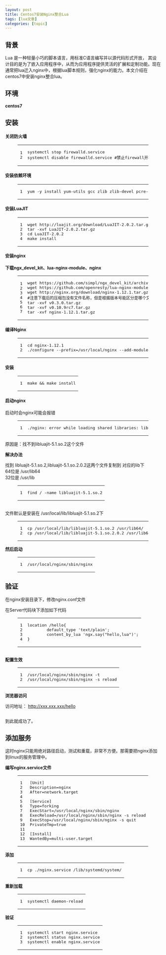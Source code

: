 ```yaml
---
layout: post
title: Centos7安装Nginx整合Lua 
tags: [lua文章]
categories: [topic]
---
```

<script async="" src="https://pagead2.googlesyndication.com/pagead/js/adsbygoogle.js"></script><script>(adsbygoogle=window.adsbygoogle||[]).push({})</script><h2 id="背景"><a href="#背景" class="headerlink" title="背景"></a>背景</h2><p>Lua 是一种轻量小巧的脚本语言，用标准C语言编写并以源代码形式开放， 其设计目的是为了嵌入应用程序中，从而为应用程序提供灵活的扩展和定制功能。现在通常把lua迁入nginx中，根据lua脚本规则，强化nginx的能力。本文介绍在centos7中安装nginx整合lua。</p><h2 id="环境"><a href="#环境" class="headerlink" title="环境"></a>环境</h2><p><strong>centos7</strong></p><h2 id="安装"><a href="#安装" class="headerlink" title="安装"></a>安装</h2><h4 id="关闭防火墙"><a href="#关闭防火墙" class="headerlink" title="关闭防火墙"></a>关闭防火墙</h4><figure class="highlight bash"><table><tbody><tr><td class="gutter"><pre><span class="line">1</span><br/><span class="line">2</span><br/></pre></td><td class="code"><pre><span class="line">systemctl stop firewalld.service </span><br/><span class="line">systemctl <span class="built_in">disable</span> firewalld.service <span class="comment">#禁止firewall开机启动</span></span><br/></pre></td></tr></tbody></table></figure><h4 id="安装依赖环境"><a href="#安装依赖环境" class="headerlink" title="安装依赖环境"></a>安装依赖环境</h4><figure class="highlight bash"><table><tbody><tr><td class="gutter"><pre><span class="line">1</span><br/></pre></td><td class="code"><pre><span class="line">yum -y install yum-utils gcc zlib zlib-devel pcre-devel openssl openssl-devel wget</span><br/></pre></td></tr></tbody></table></figure><h4 id="安装LuaJIT"><a href="#安装LuaJIT" class="headerlink" title="安装LuaJIT"></a>安装LuaJIT</h4><figure class="highlight bash"><table><tbody><tr><td class="gutter"><pre><span class="line">1</span><br/><span class="line">2</span><br/><span class="line">3</span><br/><span class="line">4</span><br/></pre></td><td class="code"><pre><span class="line">wget http://luajit.org/download/LuaJIT-2.0.2.tar.gz</span><br/><span class="line">tar -xvf LuaJIT-2.0.2.tar.gz</span><br/><span class="line"><span class="built_in">cd</span> LuaJIT-2.0.2</span><br/><span class="line">make install</span><br/></pre></td></tr></tbody></table></figure><h4 id="安装nginx"><a href="#安装nginx" class="headerlink" title="安装nginx"></a>安装nginx</h4><p><strong>下载ngx_devel_kit、lua-nginx-module、nginx</strong></p><figure class="highlight bash"><table><tbody><tr><td class="gutter"><pre><span class="line">1</span><br/><span class="line">2</span><br/><span class="line">3</span><br/><span class="line">4</span><br/><span class="line">5</span><br/><span class="line">6</span><br/><span class="line">7</span><br/></pre></td><td class="code"><pre><span class="line">wget https://github.com/simpl/ngx_devel_kit/archive/v0.3.0.tar.gz</span><br/><span class="line">wget https://github.com/openresty/lua-nginx-module/archive/v0.10.9rc7.tar.gz</span><br/><span class="line">wget http://nginx.org/download/nginx-1.12.1.tar.gz </span><br/><span class="line"><span class="comment">#注意下载后的压缩包没有文件名称，但是根据版本号能区分是哪个文件</span></span><br/><span class="line">tar -xvf v0.3.0.tar.gz</span><br/><span class="line">tar -xvf v0.10.9rc7.tar.gz</span><br/><span class="line">tar -xvf nginx-1.12.1.tar.gz</span><br/></pre></td></tr></tbody></table></figure><h4 id="编译Nginx"><a href="#编译Nginx" class="headerlink" title="编译Nginx"></a>编译Nginx</h4><figure class="highlight bash"><table><tbody><tr><td class="gutter"><pre><span class="line">1</span><br/><span class="line">2</span><br/></pre></td><td class="code"><pre><span class="line"><span class="built_in">cd</span> nginx-1.12.1</span><br/><span class="line">./configure --prefix=/usr/<span class="built_in">local</span>/nginx --add-module=../ngx_devel_kit-0.3.0 --add-module=../lua-nginx-module-0.10.9rc7  --with-http_ssl_module  --with-http_stub_status_module  --with-http_gzip_static_module</span><br/></pre></td></tr></tbody></table></figure><h4 id="安装-1"><a href="#安装-1" class="headerlink" title="安装"></a>安装</h4><figure class="highlight bash"><table><tbody><tr><td class="gutter"><pre><span class="line">1</span><br/></pre></td><td class="code"><pre><span class="line">make &amp;&amp; make install</span><br/></pre></td></tr></tbody></table></figure><h4 id="启动nginx"><a href="#启动nginx" class="headerlink" title="启动nginx"></a>启动nginx</h4><p>启动时会nginx可能会报错</p><figure class="highlight plain"><table><tbody><tr><td class="gutter"><pre><span class="line">1</span><br/></pre></td><td class="code"><pre><span class="line">./nginx: error while loading shared libraries: libluajit-5.1.so.2: cannot open shared object file:</span><br/></pre></td></tr></tbody></table></figure><p>原因是：找不到libluajit-5.1.so.2这个文件</p><p><strong>解决办法</strong></p><p>找到 libluajit-5.1.so.2,libluajit-5.1.so.2.0.2这两个文件复制到 对应的lib下<br/>64位是 /usr/lib64<br/>32位是 /usr/lib</p><figure class="highlight bash"><table><tbody><tr><td class="gutter"><pre><span class="line">1</span><br/></pre></td><td class="code"><pre><span class="line">find / -name libluajit-5.1.so.2</span><br/></pre></td></tr></tbody></table></figure><p><img src="https://wandouduoduo.github.io//articles/c745ae1a/1.png" alt=""/></p><p>文件默认是安装在 /usr/local/lib/libluajit-5.1.so.2下</p><figure class="highlight bash"><table><tbody><tr><td class="gutter"><pre><span class="line">1</span><br/><span class="line">2</span><br/></pre></td><td class="code"><pre><span class="line">cp /usr/<span class="built_in">local</span>/lib/libluajit-5.1.so.2 /usr/lib64/</span><br/><span class="line">cp /usr/<span class="built_in">local</span>/lib/libluajit-5.1.so.2.0.2 /usr/lib64</span><br/></pre></td></tr></tbody></table></figure><p><strong>然后启动</strong></p><figure class="highlight bash"><table><tbody><tr><td class="gutter"><pre><span class="line">1</span><br/></pre></td><td class="code"><pre><span class="line">/usr/<span class="built_in">local</span>/nginx/sbin/nginx</span><br/></pre></td></tr></tbody></table></figure><h2 id="验证"><a href="#验证" class="headerlink" title="验证"></a>验证</h2><p>在nginx安装目录下，修改nginx.conf文件</p><p>在Server代码块下添加如下代码</p><figure class="highlight bash"><table><tbody><tr><td class="gutter"><pre><span class="line">1</span><br/><span class="line">2</span><br/><span class="line">3</span><br/><span class="line">4</span><br/></pre></td><td class="code"><pre><span class="line">location /hello{</span><br/><span class="line">        default_type <span class="string">&#39;text/plain&#39;</span>;</span><br/><span class="line">        content_by_lua <span class="string">&#39;ngx.say(&#34;hello,lua&#34;)&#39;</span>;</span><br/><span class="line">}</span><br/></pre></td></tr></tbody></table></figure><p><img src="https://wandouduoduo.github.io//articles/c745ae1a/2.png" alt=""/></p><p><strong>配置生效</strong></p><figure class="highlight bash"><table><tbody><tr><td class="gutter"><pre><span class="line">1</span><br/><span class="line">2</span><br/></pre></td><td class="code"><pre><span class="line">/usr/<span class="built_in">local</span>/nginx/sbin/nginx -t</span><br/><span class="line">/usr/<span class="built_in">local</span>/nginx/sbin/nginx -s reload</span><br/></pre></td></tr></tbody></table></figure><p><strong>浏览器访问</strong></p><p>访问地址： <a href="http://xxx.xxx.xxx/hello" target="_blank" rel="noopener noreferrer">http://xxx.xxx.xxx/hello</a></p><p><img src="https://wandouduoduo.github.io//articles/c745ae1a/3.png" alt=""/></p><p>到此就成功了。</p><h2 id="添加服务"><a href="#添加服务" class="headerlink" title="添加服务"></a>添加服务</h2><p>这时nginx只能用绝对路径启动，测试和重载，非常不方便。那需要把nginx添加到linux的服务管理中。</p><p><strong>编写nginx.service文件</strong></p><figure class="highlight plain"><table><tbody><tr><td class="gutter"><pre><span class="line">1</span><br/><span class="line">2</span><br/><span class="line">3</span><br/><span class="line">4</span><br/><span class="line">5</span><br/><span class="line">6</span><br/><span class="line">7</span><br/><span class="line">8</span><br/><span class="line">9</span><br/><span class="line">10</span><br/><span class="line">11</span><br/><span class="line">12</span><br/><span class="line">13</span><br/></pre></td><td class="code"><pre><span class="line">[Unit]</span><br/><span class="line">Description=nginx</span><br/><span class="line">After=network.target</span><br/><span class="line"></span><br/><span class="line">[Service]</span><br/><span class="line">Type=forking</span><br/><span class="line">ExecStart=/usr/local/nginx/sbin/nginx</span><br/><span class="line">ExecReload=/usr/local/nginx/sbin/nginx -s reload</span><br/><span class="line">ExecStop=/usr/local/nginx/sbin/nginx -s quit</span><br/><span class="line">PrivateTmp=true</span><br/><span class="line"></span><br/><span class="line">[Install]</span><br/><span class="line">WantedBy=multi-user.target</span><br/></pre></td></tr></tbody></table></figure><p><strong>添加</strong></p><figure class="highlight plain"><table><tbody><tr><td class="gutter"><pre><span class="line">1</span><br/></pre></td><td class="code"><pre><span class="line">cp ./nginx.service /lib/systemd/system/</span><br/></pre></td></tr></tbody></table></figure><p><strong>重新加载</strong></p><figure class="highlight bash"><table><tbody><tr><td class="gutter"><pre><span class="line">1</span><br/></pre></td><td class="code"><pre><span class="line">systemctl daemon-reload</span><br/></pre></td></tr></tbody></table></figure><p><strong>验证</strong></p><figure class="highlight bash"><table><tbody><tr><td class="gutter"><pre><span class="line">1</span><br/><span class="line">2</span><br/><span class="line">3</span><br/></pre></td><td class="code"><pre><span class="line">systemctl start nginx.service</span><br/><span class="line">systemctl status nginx.service</span><br/><span class="line">systemctl <span class="built_in">enable</span> nginx.service</span><br/></pre></td></tr></tbody></table></figure>